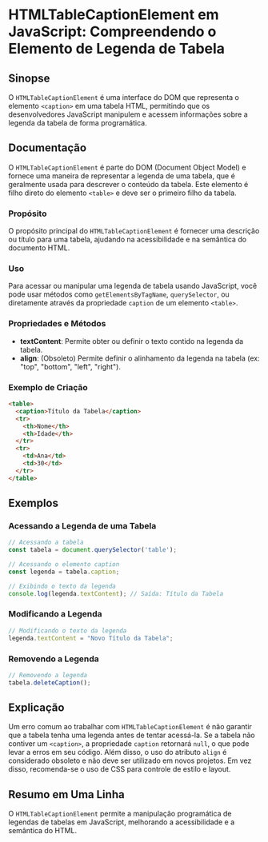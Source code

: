 <!--
Meta Description: # HTMLTableCaptionElement em JavaScript: Compreendendo o Elemento de Legenda de Tabela ## Sinopse O `HTMLTableCaptionElement` é uma interface do DOM q...
Meta Keywords: tabela, legenda, uma, caption, javascript
-->

# HTMLTableCaptionElement em JavaScript: Compreendendo o Elemento de Legenda de Tabela

## Sinopse
O `HTMLTableCaptionElement` é uma interface do DOM que representa o elemento `<caption>` em uma tabela HTML, permitindo que os desenvolvedores JavaScript manipulem e acessem informações sobre a legenda da tabela de forma programática.

## Documentação
O `HTMLTableCaptionElement` é parte do DOM (Document Object Model) e fornece uma maneira de representar a legenda de uma tabela, que é geralmente usada para descrever o conteúdo da tabela. Este elemento é filho direto do elemento `<table>` e deve ser o primeiro filho da tabela.

### Propósito
O propósito principal do `HTMLTableCaptionElement` é fornecer uma descrição ou título para uma tabela, ajudando na acessibilidade e na semântica do documento HTML.

### Uso
Para acessar ou manipular uma legenda de tabela usando JavaScript, você pode usar métodos como `getElementsByTagName`, `querySelector`, ou diretamente através da propriedade `caption` de um elemento `<table>`.

### Propriedades e Métodos
- **textContent**: Permite obter ou definir o texto contido na legenda da tabela.
- **align**: (Obsoleto) Permite definir o alinhamento da legenda na tabela (ex: "top", "bottom", "left", "right").
  
### Exemplo de Criação
```html
<table>
  <caption>Título da Tabela</caption>
  <tr>
    <th>Nome</th>
    <th>Idade</th>
  </tr>
  <tr>
    <td>Ana</td>
    <td>30</td>
  </tr>
</table>
```

## Exemplos
### Acessando a Legenda de uma Tabela
```javascript
// Acessando a tabela
const tabela = document.querySelector('table');

// Acessando o elemento caption
const legenda = tabela.caption;

// Exibindo o texto da legenda
console.log(legenda.textContent); // Saída: Título da Tabela
```

### Modificando a Legenda
```javascript
// Modificando o texto da legenda
legenda.textContent = "Novo Título da Tabela";
```

### Removendo a Legenda
```javascript
// Removendo a legenda
tabela.deleteCaption();
```

## Explicação
Um erro comum ao trabalhar com `HTMLTableCaptionElement` é não garantir que a tabela tenha uma legenda antes de tentar acessá-la. Se a tabela não contiver um `<caption>`, a propriedade `caption` retornará `null`, o que pode levar a erros em seu código. Além disso, o uso do atributo `align` é considerado obsoleto e não deve ser utilizado em novos projetos. Em vez disso, recomenda-se o uso de CSS para controle de estilo e layout.

## Resumo em Uma Linha
O `HTMLTableCaptionElement` permite a manipulação programática de legendas de tabelas em JavaScript, melhorando a acessibilidade e a semântica do HTML.